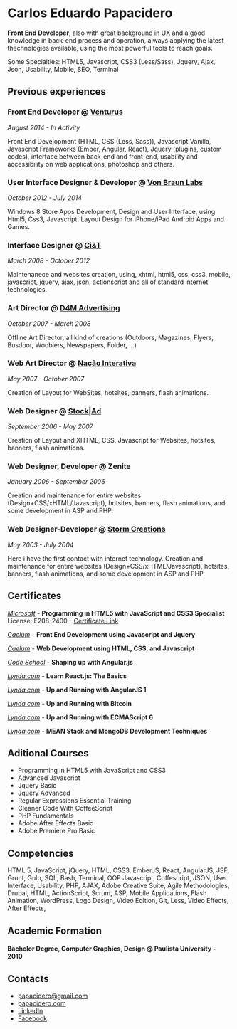 # Carlos Eduardo Papacidero 

**Front End Developer**, also with great background in UX and a good knowledge in back-end process and operation, always applying the latest thechnologies available, using the most powerful tools to reach goals.

Some Specialties: HTML5, Javascript, CSS3 (Less/Sass), Jquery, Ajax, Json, Usability, Mobile, SEO, Terminal

## Previous experiences

### Front End Developer @ [Venturus](http://www.venturus.org.br)
_August 2014 - In Activity_

Front End Development (HTML, CSS (Less, Sass)), Javascript Vanilla, Javascript Frameworks (Ember, Angular, React), Jquery (plugins, custom codes), interface between back-end and front-end, usability and accessibility on web applications, photoshop and others.

### User Interface Designer & Developer @ [Von Braun Labs](http:www.vonbraunlabs.com)
_October 2012 - July 2014_

Windows 8 Store Apps Development, Design and User Interface, using Html5, Css3, Javascript. Layout Design for iPhone/iPad Android Apps and Games.

### Interface Designer @ [Ci&T](http://www.ciandt.com/)
_March 2008 - October 2012_

Maintenanece and websites creation, using, xhtml, html5, css, css3, mobile, javascript, jquery, ajax, json, actionscript and all of standard internet technologies.

### Art Director @ [D4M Advertising](http://www.d4m.com.br/novosite/pt-br/)
_October 2007 - March 2008_

Offline Art Director, all kind of creations (Outdoors, Magazines, Flyers, Busdoor, Wooblers, Newspapers, Folder, ...)


### Web Art Director @ [Nação Interativa](http://www.nacao.com/)
_May 2007 - October 2007_

Creation of Layout for WebSites, hotsites, banners, flash animations.

### Web Designer @ [Stock|Ad](http://www.stockad.com.br/)
_September 2006 - May 2007_

Creation of Layout and XHTML, CSS, Javascript for Websites, hotsites, banners, flash animations.

### Web Designer, Developer @ Zenite
_January 2006 - September 2006_

Creation and maintenance for entire websites (Design+CSS/xHTML/Javascript), hotsites, banners, flash animations, and some development in ASP and PHP.

### Web Designer-Developer @ [Storm Creations](http://www.stormcorp.com.br/)
_May 2003 - July 2004_

Here i have the first contact with internet technology. Creation and maintenance for entire websites (Design+CSS/xHTML/Javascript), hotsites, banners, flash animations, and some development in ASP and PHP.

## Certificates

[_Microsoft_](www.microsoft.com.br) - **Programming in HTML5 with JavaScript and CSS3 Specialist**
License: E208-2400 - [Certificate Link](https://drive.google.com/file/d/0B-_LpVUvINimbjBtQmdrOUlqNU0/edit?usp=sharing)

[_Caelum_](www.caelum.com.br) - **Front End Development using Javascript and Jquery** 

[_Caelum_](www.caelum.com.br) - **Web Development using HTML, CSS, and Javascript**

[_Code School_](www.codeschool.com) - **Shaping up with Angular.js**

[_Lynda.com_](www.lynda.com) - **Learn React.js: The Basics**

[_Lynda.com_](www.lynda.com) - **Up and Running with AngularJS 1**

[_Lynda.com_](www.lynda.com) - **Up and Running with Bitcoin**

[_Lynda.com_](www.lynda.com) - **Up and Running with ECMAScript 6**

[_Lynda.com_](www.lynda.com) - **MEAN Stack and MongoDB Development Techniques**

## Aditional Courses

- Programming in HTML5 with JavaScript and CSS3
- Advanced Javascript
- Jquery Basic
- Jquery Advanced
- Regular Expressions Essential Training
- Cleaner Code With CoffeeScript
- PHP Fundamentals
- Adobe After Effects Basic
- Adobe Premiere Pro Basic

## Competencies

HTML 5, JavaScript, jQuery, HTML, CSS3, EmberJS, React, AngularJS, JSF, Grunt, Gulp, SQL, Bash, Terminal, OOP Javascript, Coffescript, JSON, User Interface, Usability, PHP, AJAX, Adobe Creative Suite, Agile Methodologies, Drupal, HTML, ActionScript, Scrum, ASP, Mobile Applications, Flash Animation, WordPress, Logo Design, Video Edition, Git, Less, Video Effects, After Effects, 

## Academic Formation

#### Bachelor Degree, Computer Graphics, Design @ Paulista University - 2010

## Contacts

- [papacidero@gmail.com](mailto:papacidero@gmail.com)
- [papacidero.com](http://www.papacidero.com)
- [LinkedIn](http://www.linkedin/in/papacidero)
- [Facebook](http://www.facebook.com/papacidero)
